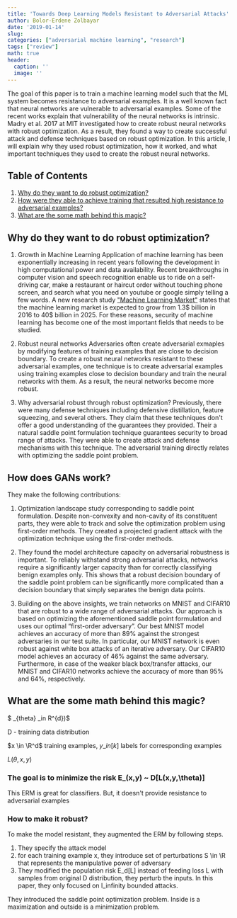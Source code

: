 ```yaml
---
title: 'Towards Deep Learning Models Resistant to Adversarial Attacks'
author: Bolor-Erdene Zolbayar
date: '2019-01-14'
slug:
categories: ["adversarial machine learning", "research"]
tags: ["review"]
math: true
header:
  caption: ''
  image: ''
---
```


The goal of this paper is to train a machine learning model such that the ML system becomes resistance to adversarial examples. It is a well known fact that neural networks are vulnerable to adversarial examples. Some of the recent works explain that vulnerability of the neural networks is intrinsic. Madry et al. 2017 at MIT investigated how to create robust neural networks with robust optimization. As a result, they found a way to create successful attack and defense techniques based on robust optimization. In this article, I will explain why they used robust optimization, how it worked, and what important techniques they used to create the robust neural networks.

## Table of Contents

1. [Why do they want to do robust optimization?](#why)
2. [How were they able to achieve training that resulted high resistance to adversarial examples?](#how)
3. [What are the some math behind this magic?](#what)

## Why do they want to do robust optimization? <a id="why"></a>

1. Growth in Machine Learning
Application of machine learning has been exponentially increasing in recent years following the development in high computational power and data availability. Recent breakthroughs in computer vision and speech recognition enable us to ride on a self-driving car, make a restaurant or haircut order without touching phone screen, and  search what you need on youtube or google simply telling a few words. A new research study ["Machine Learning Market"](https://www.marketwatch.com/press-release/global-machine-learning-market-2018-expected-to-reach-3998-billion-by-2025-and-research-analysis-done-by-technologies-types-2018-08-20) states that the machine learning market is expected to grow from 1.3$ billion in 2016 to 40$ billion in 2025. For these reasons, security of machine learning has become one of the most important fields that needs to be studied.

2. Robust neural networks 
Adversaries often create adversarial exmaples by modifying features of training examples that are close to decision boundary. To create a robust neural networks resistant to these adversarial examples, one technique is to create adversarial examples using training examples close to decision boundary and train the neural networks with them. As a result, the neural networks become more robust. 

3. Why adversarial robust through robust optimization?
Previously, there were many defense techniques including defensive distillation, feature squeezing, and several others. They claim that these techniques don't offer a good understanding of the guarantees they provided. Their a natural saddle point formulation technique guarantees security to broad range of attacks. They were able to create attack and defense mechanisms with this technique. The adversarial training directly relates with optimizing the saddle point problem.  


## How does GANs work? <a id="how"></a>

They make the following contributions:

1. Optimization landscape study corresponding to saddle point formulation. Despite non-convexity and non-cavity of its constituent parts, they were able to track and solve the optimization problem using first-order methods. They created a projected gradient attack with the optimization technique using the first-order methods. 

2. They found the model architecture capacity on adversarial robustness is important. To reliably withstand strong adversarial attacks, networks
require a significantly larger capacity than for correctly classifying benign examples only. This shows that a robust decision boundary of the saddle point problem can be significantly more complicated than a decision boundary that simply separates the benign data points.

3. Building on the above insights, we train networks on MNIST and CIFAR10 that are robust to
a wide range of adversarial attacks. Our approach is based on optimizing the aforementioned
saddle point formulation and uses our optimal “first-order adversary”. Our best MNIST model
achieves an accuracy of more than 89% against the strongest adversaries in our test suite. In
particular, our MNIST network is even robust against white box attacks of an iterative adversary.
Our CIFAR10 model achieves an accuracy of 46% against the same adversary. Furthermore,
in case of the weaker black box/transfer attacks, our MNIST and CIFAR10 networks achieve
the accuracy of more than 95% and 64%, respectively.

## What are the some math behind this magic? <a id="what"></a>

$ \_{theta} \_in R^{d})$ 

D - training data distribution

$x \in \R^d$ training examples, $y \_in [k]$ labels for corresponding 
examples

$L(\theta,x,y)$

### The goal is to minimize the risk E_(x,y) ~ D[L(x,y,\theta)]
This ERM is great for classifiers. But, it doesn't provide resistance to adversarial examples

### How to make it robust? 
To make the model resistant, they augmented the ERM by following steps.

1.  They specify the attack model
2. for each training example x, they introduce set of perturbations S \in \R that represents the manipulative power of adversary
3. They modified the population risk E_d[L] instead of feeding loss L with samples from original D distribution, they perturb the inputs. In this paper, they only focused on l_infinity bounded attacks.

They introduced the saddle point optimization problem. Inside is a maximization and outside is a minimization problem.

